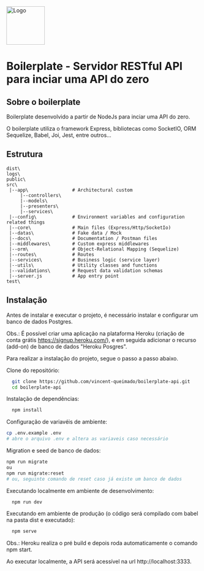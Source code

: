<img src="https://github.com/vincent-queimado/boilerplate/blob/master/public/assets/images/logo.png?raw=true" alt="Logo" height="100px"/>

# Boilerplate - Servidor RESTful API para inciar uma API do zero

## Sobre o boilerplate  
Boilerplate desenvolvido a partir de NodeJs para inciar uma API do zero.

O boilerplate utiliza o framework Express, bibliotecas como SocketIO, ORM Sequelize, Babel, Joi, Jest, entre outros...

## Estrutura

```
dist\
logs\
public\
src\
 |--app\                # Architectural custom
     |--controllers\
     |--models\
     |--presenters\
     |--services\
 |--config\             # Environment variables and configuration related things
 |--core\               # Main files (Express/Http/SocketIo)
 |--datas\              # Fake data / Mock   
 |--docs\               # Documentation / Postman files
 |--middlewares\        # Custom express middlewares
 |--orm\                # Object-Relational Mapping (Sequelize)
 |--routes\             # Routes
 |--services\           # Business logic (service layer)
 |--utils\              # Utility classes and functions
 |--validations\        # Request data validation schemas
 |--server.js           # App entry point
test\
```

## Instalação 

Antes de instalar e executar o projeto, é necessário instalar e configurar um banco de dados Postgres.

Obs.: É possível criar uma aplicação na plataforma Heroku (criação de conta grátis https://signup.heroku.com/), e em seguida adicionar o recurso (add-on) de banco de dados "Heroku Posgres".

Para realizar a instalação do projeto, segue o passo a passo abaixo.

Clone do repositório:
```bash
  git clone https://github.com/vincent-queimado/boilerplate-api.git
  cd boilerplate-api
```

Instalação de dependências:
```bash
  npm install
```

Configuração de variavéis de ambiente:
```bash
cp .env.example .env
# abre o arquivo .env e altera as variaveis caso necessário
```

Migration e seed de banco de dados:
```bash
npm run migrate
ou
npm run migrate:reset
# ou, seguinte comando de reset caso já existe um banco de dados
```

Executando localmente em ambiente de desenvolvimento:
```bash
  npm run dev
```

Executando em ambiente de produção (o código será compilado com babel na pasta dist e executado):
```bash
  npm serve
```

Obs.: Heroku realiza o pré build e depois roda automaticamente o comando npm start.

Ao executar localmente, a API será acessível na url http://localhost:3333.
